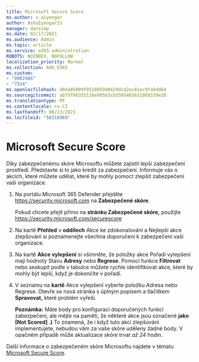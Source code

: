 ```yaml
---
title: Microsoft Secure Score
ms.author: v-aiyengar
author: AshaIyengar21
manager: dansimp
ms.date: 02/17/2021
ms.audience: Admin
ms.topic: article
ms.service: o365-administration
ROBOTS: NOINDEX, NOFOLLOW
localization_priority: Normal
ms.collection: Adm_O365
ms.custom:
- "9002486"
- "7524"
ms.openlocfilehash: 40da85009f051005940429dcd2ac81ec9fa6dd64
ms.sourcegitcommit: ab75f66355116e995b3cb5505465b31989339e28
ms.translationtype: MT
ms.contentlocale: cs-CZ
ms.lasthandoff: 08/13/2021
ms.locfileid: "58316969"
---
```

# <a name="microsoft-secure-score"></a>Microsoft Secure Score

Díky zabezpečenému skóre Microsoftu můžete zajistit lepší zabezpečení prostředí. Představte si to jako kredit za zabezpečení. Informuje vás o akcích, které můžete udělat, které by mohly pomoct zlepšit zabezpečení vaší organizace.

1. Na portálu Microsoft 365 Defender přejděte <https://security.microsoft.com> na **Zabezpečené skóre**.

   Pokud chcete přejít přímo na **stránku Zabezpečené skóre,** použijte <https://security.microsoft.com/securescore>

2. Na kartě **Přehled** v **oddílech** Akce ke zdokonalování a Nejlepší akce zlepšování si poznamenejte všechna doporučení k zabezpečení vaší organizace. 

3. Na kartě **Akce vylepšení**  si všimněte, že položky  akce Pořadí vylepšení mají hodnoty Stavu **Adresy** nebo **Regrese**.  Pomocí funkce **Filtrovat** nebo seskupit podle v tabulce můžete rychle identifikovat akce, které by mohly být lepší, když je dokončíte v pořadí. 

4. V seznamu na  **kartě** Akce vylepšení vyberte položku Adresa nebo Regrese.  Otevře se nová stránka s úplným popisem a tlačítkem **Spravovat,** které problém vyřeší.

    **Poznámka:** Máte body pro konfiguraci doporučených funkcí zabezpečení, ale mějte na paměti, že některé akce jsou označené **jako [Not Scored] .)** To znamená, že i když tuto akci zlepšování implementujete, nebudou vám za vaše skóre uděleny žádné body. V opačném případě může aktualizace skóre trvat *až 24* hodin.

Další informace o zabezpečeném skóre Microsoftu najdete v tématu [Microsoft Secure Score](https://docs.microsoft.com/microsoft-365/security/defender/microsoft-secure-score).
